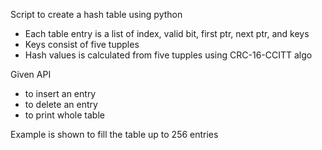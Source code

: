 Script to create a hash table using python
- Each table entry is a list  of index, valid bit, first ptr, next ptr, and keys
- Keys consist of five tupples 
- Hash values is calculated from five tupples using CRC-16-CCITT algo

Given API
- to insert an entry 
- to delete an entry
- to print whole table

Example is shown to fill the table up to 256 entries
